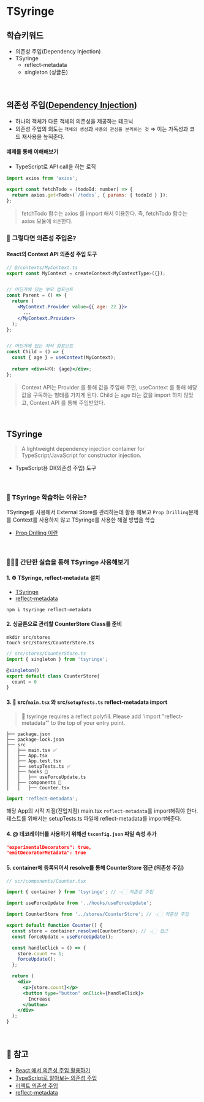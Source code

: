 # TSyringe

## 학습키워드

- 의존성 주입(Dependency Injection)
- TSyringe
  - reflect-metadata
  - singleton (싱글톤)

<br/>

## 의존성 주입([Dependency Injection](https://ko.wikipedia.org/wiki/%EC%9D%98%EC%A1%B4%EC%84%B1_%EC%A3%BC%EC%9E%85))

- 하나의 객체가 다른 객체의 의존성을 제공하는 테크닉
- 의존성 주입의 의도는 `객체의 생성`과 `사용의 관심을 분리하는 것` ⇒ 이는 가독성과 코드 재사용을 높혀준다.

#### 예제를 통해 이해해보기

- TypeScript로 API call을 하는 로직

```jsx
import axios from 'axios';

export const fetchTodo = (todoId: number) => {
  return axios.get<Todo>(`/todos`, { params: { todoId } });
};
```

> fetchTodo 함수는 axios 를 import 해서 이용한다. 즉, fetchTodo 함수는 axios 모듈에 `의존`한다.

### 🤔 그렇다면 의존성 주입은?

#### React의 Context API 의존성 주입 도구

```jsx
// @/contexts/MyContext.ts
export const MyContext = createContext<MyContextType>({});


// 어딘가에 있는 부모 컴포넌트
const Parent = () => {
  return (
    <MyContext.Provider value={{ age: 22 }}>
      ...
    </MyContext.Provider>
  );
};


// 어딘가에 있는 자식 컴포넌트
const Child = () => {
  const { age } = useContext(MyContext);
  
  return <div>나이: {age}</div>;
}; 
```

> Context API는 Provider 를 통해 값을 주입해 주면, useContext 를 통해 해당 값을 구독하는 형태를 가지게 된다. Child 는 age 라는 값을 import 하지 않았고, Context API 를 통해 주입받았다.

<br/>

## TSyringe

> A lightweight dependency injection container for TypeScript/JavaScript for constructor injection.

- TypeScript용 DI(의존성 주입) 도구

<br/>

### 🧐 TSyringe 학습하는 이유는?

TSyringe를 사용해서 External Store를 관리하는데 활용 해보고
`Prop Drilling`문제를 Context를 사용하지 않고 TSyringe를 사용한 해결 방법을 학습

- [Prop Drilling 이란](https://magrowing.gitbook.io/magrowing-gitbook/category/react/props#prop-drilling)

<br/>

### 👩🏻‍💻 간단한 실습을 통해 TSyringe 사용해보기

#### 1. ⚙️ TSyringe, reflect-metadata 설치

- [TSyringe](https://github.com/microsoft/tsyringe)
- [reflect-metadata](https://github.com/rbuckton/reflect-metadata)

```shell
npm i tsyringe reflect-metadata
```

#### 2. 싱글톤으로 관리할 CounterStore Class를 준비

```shell
mkdir src/stores
touch src/stores/CounterStore.ts
```

```ts
// src/stores/CounterStore.ts
import { singleton } from 'tsyringe';

@singleton()
export default class CounterStore{
  count = 0
}
```

#### 3. 📁 src/`main.tsx` 와 src/`setupTests.ts` reflect-metadata import

> 🚨 tsyringe requires a reflect polyfill. Please add 'import "reflect-metadata"' to the top of your entry point.

```
├── package.json
├── package-lock.json
├── src
│   ├── main.tsx ✅
│   ├── App.tsx
│   ├── App.test.tsx 
│   ├── setupTests.ts ✅ 
│   ├── hooks 📁
│   │   ├── useForceUpdate.ts 
│   ├── components 📁
│   │   ├── Counter.tsx 
```

```ts
import 'reflect-metadata';
```

해당 App의 시작 지점(진입지점) main.tsx `reflect-metadata`를 import해줘야 한다.
테스트를 위해서는 setupTests.ts 파일에 reflect-metadata를 import해준다.

#### 4. @ 데코레이터를 사용하기 위해선 `tsconfig.json` 파일 속성 추가

```json
"experimentalDecorators": true,
"emitDecoratorMetadata": true
```

#### 5. container에 등록되어서 resolve를 통해 CounterStore 접근 (의존성 주입)

```jsx
// scr/components/Counter.tsx

import { container } from 'tsyringe'; // 👈🏻 의존성 주입

import useForceUpdate from '../hooks/useForceUpdate';

import CounterStore from '../stores/CounterStore'; // 👈🏻 의존성 주입

export default function Counter() {
  const store = container.resolve(CounterStore); // 👈🏻 접근
  const forceUpdate = useForceUpdate();

  const handleClick = () => {
    store.count += 1;
    forceUpdate();
  };

  return (
    <div>
      <p>{store.count}</p>
      <button type="button" onClick={handleClick}>
        Increase
      </button>
    </div>
  );
}
```

<br/>

## 🔗 참고

- [React 에서 의존성 주입 활용하기](https://velog.io/@woohm402/dependency-injection-in-reactjs)
- [TypeScript로 알아보는 의존성 주입](https://velog.io/@woohm402/dependency-injection-with-TypeScript)
- [리엑트 의존성 주입](https://velog.io/@jay/react-dependency-injection)
- [reflect-metadata](https://jeonghwan-kim.github.io/2023/06/20/reflect-metadata)
